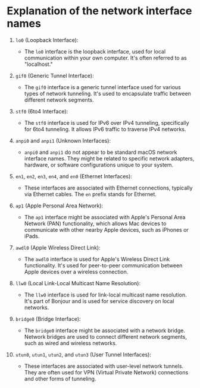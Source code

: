 # Explanation of the network interface names

1. `lo0` (Loopback Interface):

    - The `lo0` interface is the loopback interface, used for local communication within your own computer. It's often referred to as "localhost."
2. `gif0` (Generic Tunnel Interface):

    - The `gif0` interface is a generic tunnel interface used for various types of network tunneling. It's used to encapsulate traffic between different network segments.
3. `stf0` (6to4 Interface):

    - The `stf0` interface is used for IPv6 over IPv4 tunneling, specifically for 6to4 tunneling. It allows IPv6 traffic to traverse IPv4 networks.
4. `anpi0` and `anpi1` (Unknown Interfaces):

    - `anpi0` and `anpi1` do not appear to be standard macOS network interface names. They might be related to specific network adapters, hardware, or software configurations unique to your system.
5. `en1`, `en2`, `en3`, `en4`, and `en0` (Ethernet Interfaces):

    - These interfaces are associated with Ethernet connections, typically via Ethernet cables. The `en` prefix stands for Ethernet.
6. `ap1` (Apple Personal Area Network):

    - The `ap1` interface might be associated with Apple's Personal Area Network (PAN) functionality, which allows Mac devices to communicate with other nearby Apple devices, such as iPhones or iPads.
7. `awdl0` (Apple Wireless Direct Link):

    - The `awdl0` interface is used for Apple's Wireless Direct Link functionality. It's used for peer-to-peer communication between Apple devices over a wireless connection.
8. `llw0` (Local Link-Local Multicast Name Resolution):

    - The `llw0` interface is used for link-local multicast name resolution. It's part of Bonjour and is used for service discovery on local networks.
9. `bridge0` (Bridge Interface):

    - The `bridge0` interface might be associated with a network bridge. Network bridges are used to connect different network segments, such as wired and wireless networks.
10. `utun0`, `utun1`, `utun2`, and `utun3` (User Tunnel Interfaces):

    - These interfaces are associated with user-level network tunnels. They are often used for VPN (Virtual Private Network) connections and other forms of tunneling.

